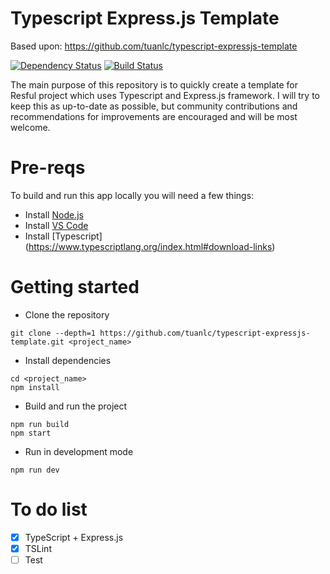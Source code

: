 
# Typescript Express.js Template

Based upon: https://github.com/tuanlc/typescript-expressjs-template

[![Dependency Status](https://david-dm.org/tuanlc/typescript-expressjs-template.svg)](https://david-dm.org/tuanlc/typescript-expressjs-template) [![Build Status](https://travis-ci.org/tuanlc/typescript-expressjs-template.svg?branch=master)](https://travis-ci.org/tuanlc/typescript-expressjs-template) 


The main purpose of this repository is to quickly create a template for Resful project which uses Typescript and Express.js framework.
I will try to keep this as up-to-date as possible, but community contributions and recommendations for improvements are encouraged and will be most welcome.

# Pre-reqs
To build and run this app locally you will need a few things:
- Install [Node.js](https://nodejs.org/en/)
- Install [VS Code](https://code.visualstudio.com/)
- Install [Typescript] (https://www.typescriptlang.org/index.html#download-links)

# Getting started
- Clone the repository
```
git clone --depth=1 https://github.com/tuanlc/typescript-expressjs-template.git <project_name>
```
- Install dependencies
```
cd <project_name>
npm install
```
- Build and run the project
```
npm run build
npm start
```

- Run in development mode

```
npm run dev
```

# To do list
* [x] TypeScript + Express.js
* [x] TSLint
* [ ] Test
